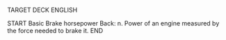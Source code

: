 TARGET DECK
ENGLISH

START
Basic
Brake horsepower
Back: n. Power of an engine measured by the force needed to brake it.
END
